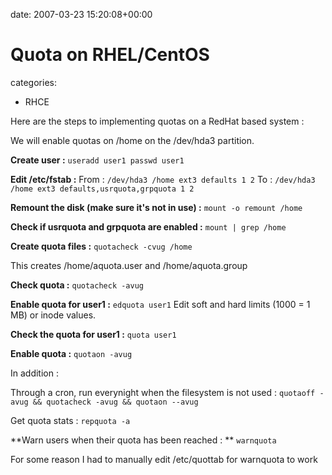 


date: 2007-03-23 15:20:08+00:00


# Quota on RHEL/CentOS

categories:
- RHCE


Here are the steps to implementing quotas on a RedHat based system :

We will enable quotas on /home on the /dev/hda3 partition.



**Create user :**
`useradd user1
passwd user1`

**Edit /etc/fstab :**
From :
`/dev/hda3 /home ext3 defaults 1 2`
To : 
`/dev/hda3 /home ext3 defaults,usrquota,grpquota 1 2`

**Remount the disk (make sure it's not in use) :**
`mount -o remount /home`

**Check if usrquota and grpquota are enabled :**
`mount | grep /home`

**Create quota files :**
`quotacheck -cvug /home`

This creates /home/aquota.user and /home/aquota.group

**Check quota :**
`quotacheck -avug`

**Enable quota for user1 :**
`edquota user1`
Edit soft and hard limits (1000 = 1 MB) or inode values.

**Check the quota for user1 :**
`quota user1`

**Enable quota :**
`quotaon -avug`

In addition :

Through a cron, run everynight when the filesystem is not used :
`quotaoff -avug && quotacheck -avug && quotaon --avug`

Get quota stats :
`repquota -a`

**Warn users when their quota has been reached : **
`warnquota`

For some reason I had to manually edit /etc/quottab for warnquota to work

